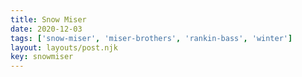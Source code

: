 ```yaml
---
title: Snow Miser
date: 2020-12-03
tags: ['snow-miser', 'miser-brothers', 'rankin-bass', 'winter']
layout: layouts/post.njk
key: snowmiser
---
```


